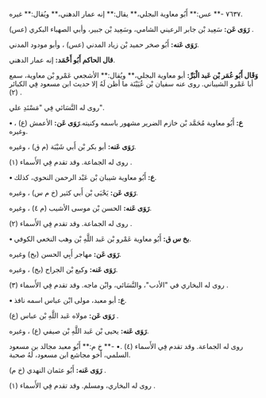 ٧٦٣٧ -** عس:** أَبُو معاوية البجلي،** يقال:** إنه عمار الدهني،** ويُقال:** غيره.

**رَوَى عَن:** سَعِيد بْن جابر الرعيني الشامي، وسَعِيد بْن جبير، وأبي الصهباء البكري (عس) .

**رَوَى عَنه:** أَبُو صخر حميد بْن زياد المدني (عس) ، وأبو مودود المدني.

**قال الحاكم أَبُو أَحْمَد:** إنه عمار الدهني.

**وَقَال أَبُو عُمَر بْن عَبد الْبَرِّ:** أبو معاوية البجلي،** ويُقال:** الأشجعي عَمْرو بْن معاوية، سمع أبا عَمْرو الشيباني. روى عنه سفيان بْن عُيَيْنَة ما أظن لَهُ إلا حديث ابن مسعود فِي الكبائر (٢) .

روى له النَّسَائي فِي "مَسْنَدِ علي".

**• ع:** أَبُو معاوية مُحَمَّد بْن خازم الضرير مشهور باسمه وكنيته.**رَوَى عَن:** الأعمش (ع) ، وغيره.

**رَوَى عَنه:** أبو بكر بْن أَبي شَيْبَة (م ق) ، وغيره.

روى له الجماعة. وقد تقدم فِي الأَسماء (١) .

**• ع:** أَبُو معاوية شيبان بْن عَبْد الرحمن النحوي، كذلك.

**رَوَى عَن:** يَحْيَى بْن أَبي كثير (خ م س) ، وغيره.

**رَوَى عَنه:** الحسن بْن موسى الأشيب (م ٤) ، وغيره.

روى له الجماعة. وقد تقدم فِي الأَسماء (٢) .

**• بخ س ق:** أَبُو معاوية عَمْرو بْن عَبد اللَّهِ بْن وهب النخعي الكوفي.

**رَوَى عَن:** مهاجر أَبِي الحسن (بخ) وغيره.

**رَوَى عَنه:** وكيع بْن الجراح (بخ) ، وغيره.

روى له البخاري في "الأدب"، والنَّسَائي، وابْن ماجه. وقد تقدم فِي الأَسماء (٣) .

**• ع:** أبو معبد، مولى ابْن عباس اسمه نافذ.

**رَوَى عَن:** مولاه عَبد اللَّهِ بْن عباس (ع) .

**رَوَى عَنه:** يحيى بْن عَبد اللَّهِ بْن صيفي (ع) ، وغيره.

روى له الجماعة. وقد تقدم فِي الأَسماء (٤) .• -** خ م:** أَبُو معبد مجالد بن مسعود السلمي، أخو مجاشع ابن مسعود، لَهُ صحبة.

**رَوَى عَنه:** أَبُو عثمان النهدي (خ م) .

روى له البخاري، ومسلم. وقد تقدم فِي الأَسماء (١) .